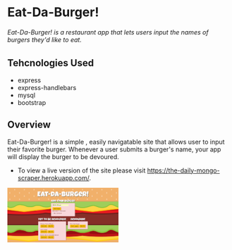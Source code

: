 # Eat-Da-Burger!

###### Eat-Da-Burger! is a restaurant app that lets users input the names of burgers they'd like to eat.

## Tehcnologies Used

- express
- express-handlebars
- mysql
- bootstrap

## Overview

Eat-Da-Burger! is a simple , easily navigatable site that allows user to input their favorite burger. Whenever a user submits a burger's name, your app will display the burger to be devoured.

- To view a live version of the site please visit https://the-daily-mongo-scraper.herokuapp.com/.

<a href="https://the-daily-mongo-scraper.herokuapp.com/" target="_blank"><img src="https://github.com/Manuel-Padilla/eat-da-burger/blob/master/public/assets/img/snapshot.png" alt="eat-da-burger" style="width: 50%; height: 50%;"></a>
